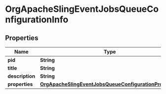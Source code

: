 

# OrgApacheSlingEventJobsQueueConfigurationInfo

## Properties

Name | Type | Description | Notes
------------ | ------------- | ------------- | -------------
**pid** | **String** |  |  [optional]
**title** | **String** |  |  [optional]
**description** | **String** |  |  [optional]
**properties** | [**OrgApacheSlingEventJobsQueueConfigurationProperties**](OrgApacheSlingEventJobsQueueConfigurationProperties.md) |  |  [optional]



